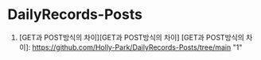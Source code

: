 # DailyRecords-Posts


1. [GET과 POST방식의 차이][GET과 POST방식의 차이]
[GET과 POST방식의 차이]: https://github.com/Holly-Park/DailyRecords-Posts/tree/main "1"
